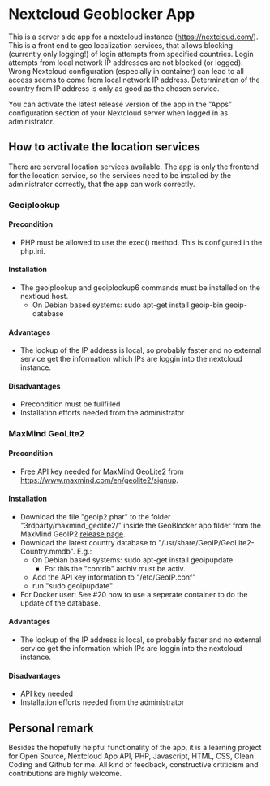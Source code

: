 # Nextcloud Geoblocker App
This is a server side app for a nextcloud instance (https://nextcloud.com/).
This is a front end to geo localization services, that allows blocking (currently only logging!) of login attempts from specified countries.
Login attempts from local network IP addresses are not blocked (or logged).
Wrong Nextcloud configuration (especially in container) can lead to all access seems to come from local network IP address.
Determination of the country from IP address is only as good as the chosen service. 

You can activate the latest release version of the app in the "Apps" configuration section of your Nextcloud server when logged in as administrator.

## How to activate the location services
There are serveral location services available. The app is only the frontend for the location service, so the services need to be installed by the administrator correctly, that the app can work correctly.

### Geoiplookup
#### Precondition
- PHP must be allowed to use the exec() method. This is configured in the php.ini.
#### Installation
- The geoiplookup and geoiplookup6 commands must be installed on the nextloud host.
  - On Debian based systems: sudo apt-get install geoip-bin geoip-database
#### Advantages
- The lookup of the IP address is local, so probably faster and no external service get the information which IPs are loggin into the nextcloud instance.
#### Disadvantages
- Precondition must be fullfilled
- Installation efforts needed from the administrator

### MaxMind GeoLite2
#### Precondition
- Free API key needed for MaxMind GeoLite2 from https://www.maxmind.com/en/geolite2/signup.
#### Installation 
- Download the file "geoip2.phar" to the folder "3rdparty/maxmind_geolite2/" inside the GeoBlocker app filder from the MaxMind GeoIP2 [release page](https://github.com/maxmind/GeoIP2-php/releases).
- Download the latest country database to "/usr/share/GeoIP/GeoLite2-Country.mmdb". E.g.:
  - On Debian based systems: sudo apt-get install geoipupdate
    - For this the "contrib" archiv must be activ.
  - Add the API key information to "/etc/GeoIP.conf" 
  - run "sudo geoipupdate"
- For Docker user: See #20 how to use a seperate container to do the update of the database.
#### Advantages
- The lookup of the IP address is local, so probably faster and no external service get the information which IPs are loggin into the nextcloud instance.
#### Disadvantages
- API key needed
- Installation efforts needed from the administrator

## Personal remark
Besides the hopefully helpful functionality of the app, it is a learning project for Open Source, Nextcloud App API, PHP, Javascript, HTML, CSS, Clean Coding and Github for me. All kind of feedback, constructive crtiticism and contributions are highly welcome. 
